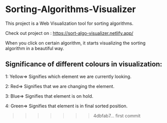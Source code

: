 
# Sorting-Algorithms-Visualizer
This project is a Web Visualization tool for sorting algorithms.

Check out project on : https://sort-algo-visualizer.netlify.app/

When you click on certain algorithm, it starts visualizing the sorting algorithm in a beautiful way.

## Significance of different colours in visualization:

1: Yellow=> Signifies which element we are currently looking.

2: Red=> Signifies that we are changing the element.

3: Blue=> Signifies that element is on hold.

4: Green=> Signifies that element is in final sorted position.
>>>>>>> 4dbfab7... first commit
